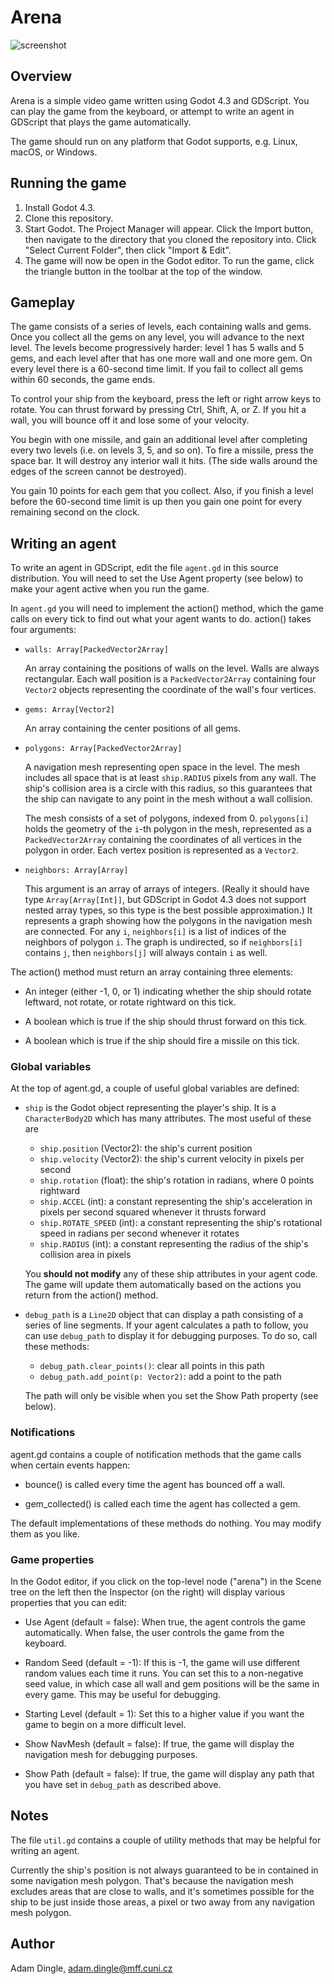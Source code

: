 # Arena

![screenshot](images/arena.png)

## Overview

Arena is a simple video game written using Godot 4.3 and GDScript.  You can play the game from the keyboard, or attempt to write an agent in GDScript that plays the game automatically.

The game should run on any platform that Godot supports, e.g. Linux, macOS, or Windows.

## Running the game

1. Install Godot 4.3.
2. Clone this repository.
3. Start Godot.  The Project Manager will appear.  Click the Import button, then navigate to the directory that you cloned the repository into.  Click "Select Current Folder", then click "Import & Edit".
4. The game will now be open in the Godot editor.  To run the game, click the triangle button in the toolbar at the top of the window.

## Gameplay

The game consists of a series of levels, each containing walls and gems.  Once you collect all the gems on any level, you will advance to the next level.  The levels become progressively harder: level 1 has 5 walls and 5 gems, and each level after that has one more wall and one more gem.  On every level there is a 60-second time limit.  If you fail to collect all gems within 60 seconds, the game ends.

To control your ship from the keyboard, press the left or right arrow keys to rotate.  You can thrust forward by pressing Ctrl, Shift, A, or Z.  If you hit a wall, you will bounce off it and lose some of your velocity.

You begin with one missile, and gain an additional level after completing every two levels (i.e. on levels 3, 5, and so on).  To fire a missile, press the space bar.  It will destroy any interior wall it hits.  (The side walls around the edges of the screen cannot be destroyed).

You gain 10 points for each gem that you collect.  Also, if you finish a level before the 60-second time limit is up then you gain one point for every remaining second on the clock.

## Writing an agent

To write an agent in GDScript, edit the file `agent.gd` in this source distribution.  You will need to set the Use Agent property (see below) to make your agent active when you run the game.

In `agent.gd` you will need to implement the action() method, which the game calls on every tick to find out what your agent wants to do.  action() takes four arguments:

* `walls: Array[PackedVector2Array]`

  An array containing the positions of walls on the level.  Walls are always rectangular.  Each wall position is a `PackedVector2Array` containing four `Vector2` objects representing the coordinate of the wall's four vertices.

* `gems: Array[Vector2]`

  An array containing the center positions of all gems.

* `polygons: Array[PackedVector2Array]`

  A navigation mesh representing open space in the level.  The mesh includes all space that is at least `ship.RADIUS` pixels from any wall.  The ship's collision area is a circle with this radius, so this guarantees that the ship can navigate to any point in the mesh without a wall collision.

  The mesh consists of a set of polygons, indexed from 0.  `polygons[i]` holds the geometry of the `i`-th polygon in the mesh, represented as a `PackedVector2Array` containing the coordinates of all vertices in the polygon in order.  Each vertex position is represented as a `Vector2`.

* `neighbors: Array[Array]`

  This argument is an array of arrays of integers.  (Really it should have type `Array[Array[Int]]`, but GDScript in Godot 4.3 does not support nested array types, so this type is the best possible approximation.)  It represents a graph showing how the polygons in the navigation mesh are connected.  For any `i`, `neighbors[i]` is a list of indices of the neighbors of polygon `i`.  The graph is undirected, so if `neighbors[i]` contains `j`, then `neighbors[j]` will always contain `i` as well.

The action() method must return an array containing three elements:

* An integer (either -1, 0, or 1) indicating whether the ship should rotate leftward, not rotate, or rotate rightward on this tick.

* A boolean which is true if the ship should thrust forward on this tick.

* A boolean which is true if the ship should fire a missile on this tick.

### Global variables

At the top of agent.gd, a couple of useful global variables are defined:

* `ship` is the Godot object representing the player's ship.  It is a `CharacterBody2D` which has many attributes.  The most useful of these are
	- `ship.position` (Vector2): the ship's current position
	- `ship.velocity` (Vector2): the ship's current velocity in pixels per second
	- `ship.rotation` (float): the ship's rotation in radians, where 0 points rightward
	- `ship.ACCEL` (int): a constant representing the ship's acceleration in pixels per second squared whenever it thrusts forward
	- `ship.ROTATE_SPEED` (int): a constant representing the ship's rotational speed in radians per second whenever it rotates
	- `ship.RADIUS` (int): a constant representing the radius of the ship's collision area in pixels

  You __should not modify__ any of these ship attributes in your agent code.  The game will update them automatically based on the actions you return from the action() method.

* `debug_path` is a `Line2D` object that can display a path consisting of a series of line segments.  If your agent calculates a path to follow, you can use `debug_path` to display it for debugging purposes.  To do so, call these methods:

	- `debug_path.clear_points()`: clear all points in this path
	- `debug_path.add_point(p: Vector2)`: add a point to the path

  The path will only be visible when you set the Show Path property (see below).

### Notifications

agent.gd contains a couple of notification methods that the game calls when certain events happen:

* bounce() is called every time the agent has bounced off a wall.

* gem_collected() is called each time the agent has collected a gem.

The default implementations of these methods do nothing.  You may modify them as you like.

### Game properties

In the Godot editor, if you click on the top-level node ("arena") in the Scene tree on the left then the Inspector (on the right) will display various properties that you can edit:

* Use Agent (default = false): When true, the agent controls the game automatically.  When false, the user controls the game from the keyboard.

* Random Seed (default = -1): If this is -1, the game will use different random values each time it runs.  You can set this to a non-negative seed value, in which case all wall and gem positions will be the same in every game.  This may be useful for debugging.

* Starting Level (default = 1): Set this to a higher value if you want the game to begin on a more difficult level.

* Show NavMesh (default = false): If true, the game will display the navigation mesh for debugging purposes.

* Show Path (default = false): If true, the game will display any path that you have set in `debug_path` as described above.

## Notes

The file `util.gd` contains a couple of utility methods that may be helpful for writing an agent.

Currently the ship's position is not always guaranteed to be in contained in some navigation mesh polygon.  That's because the navigation mesh excludes areas that are close to walls, and it's sometimes possible for the ship to be just inside those areas, a pixel or two away from any navigation mesh polygon.

## Author

Adam Dingle, adam.dingle@mff.cuni.cz
